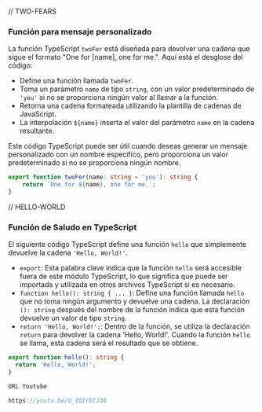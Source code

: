
// TWO-FEARS

### Función para mensaje personalizado

La función TypeScript `twoFer` está diseñada para devolver una cadena que sigue el formato "One for [name], one for me.". Aquí está el desglose del código:

- Define una función llamada `twoFer`.
- Toma un parámetro `name` de tipo `string`, con un valor predeterminado de `'you'` si no se proporciona ningún valor al llamar a la función.
- Retorna una cadena formateada utilizando la plantilla de cadenas de JavaScript.
- La interpolación `${name}` inserta el valor del parámetro `name` en la cadena resultante.

Este código TypeScript puede ser útil cuando deseas generar un mensaje personalizado con un nombre específico, pero proporciona un valor predeterminado si no se proporciona ningún nombre.

```typescript
export function twoFer(name: string = 'you'): string {
    return `One for ${name}, one for me.`;
}
```

// HELLO-WORLD

### Función de Saludo en TypeScript

El siguiente código TypeScript define una función `hello` que simplemente devuelve la cadena `'Hello, World!'`. 

- `export`: Esta palabra clave indica que la función `hello` será accesible fuera de este módulo TypeScript, lo que significa que puede ser importada y utilizada en otros archivos TypeScript si es necesario.
- `function hello(): string { ... }`: Define una función llamada `hello` que no toma ningún argumento y devuelve una cadena. La declaración `(): string` después del nombre de la función indica que esta función devuelve un valor de tipo `string`.
- `return 'Hello, World!';`: Dentro de la función, se utiliza la declaración `return` para devolver la cadena 'Hello, World!'. Cuando la función `hello` se llama, esta cadena será el resultado que se obtiene.

```typescript
export function hello(): string {
  return 'Hello, World!';
}

URL Youtube

https://youtu.be/Q_1QIrECJ30 